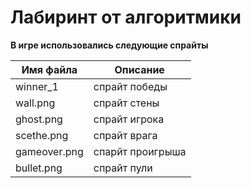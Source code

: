 # Лабиринт от алгоритмики
**В игре использовались следующие спрайты**

Имя файла   |   Описание
------------|------------
winner_1    | спрайт победы
wall.png    | спрайт стены
ghost.png   | спрайт игрока
scethe.png  | спрайт врага
gameover.png| спарйт проигрыша
bullet.png  | спрайт пули



